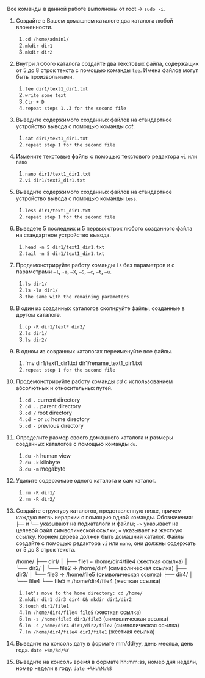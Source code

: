 
Все команды в данной работе выполнены от root -> `sudo -i`.

1. Создайте в Вашем домашнем каталоге два каталога любой вложенности.
	1) `cd /home/admin1/`
	2) `mkdir dir1`
	3) `mkdir dir2`

2. Внутри любого каталога создайте два текстовых файла, содержащих от 5 до 8 строк текста с помощью команды `tee`. Имена файлов могут быть произвольными.
	1) `tee dir1/text1_dir1.txt`
	2) `write some text`
	3) `Ctr + D`
	4) `repeat steps 1..3 for the second file`

3. Выведите содержимого созданных файлов на стандартное устройство вывода с помощью команды _cat_.
	1) `cat dir1/text1_dir1.txt`
	2) `repeat step 1 for the second file`

4. Измените текстовые файлы с помощью текстового редактора `vi` или `nano`
	1) `nano dir1/text1_dir1.txt`
	2) `vi dir1/text2_dir1.txt`

5. Выведите содержимого созданных файлов на стандартное устройство вывода с помощью команды `less`.
	1) `less dir1/text1_dir1.txt`
	2) `repeat step 1 for the second file`

6. Выведете 5 последних и 5 первых строк любого созданного файла на стандартное устройство вывода.
	1) `head -n 5 dir1/text1_dir1.txt`
	2) `tail -n 5 dir1/text1_dir1.txt`

7. Продемонстрируйте работу команды `ls` без параметров и с параметрами `–l`, `-a`, `–X`, `–S`, `–c`, `–t`, `–u`.
	1) `ls dir1/`
	2) `ls -la dir1/`
	3) `the same with the remaining parameters`

8. В один из созданных каталогов скопируйте файлы, созданные в другом каталоге.
	1) `cp -R dir1/text* dir2/`
	2) `ls dir1/`
	3) `ls dir2/`

9. В одном из созданных каталогах переименуйте все файлы.
	1) `mv dir1/text1_dir1.txt dir1/rename_text1_dir1.txt
	2) `repeat step 1 for the second file`

10. Продемонстрируйте работу команды _cd_ с использованием абсолютных и относительных путей.
	1) `cd .` current directory
	2) `cd ..` parent directory
	3) `cd /` root directory
	4) `cd ~` or `cd` home directory
	5) `cd -` previous directory

11. Определите размер своего домашнего каталога и размеры созданных каталогов с помощью команды `du`.
	1) `du -h` human view
	2) `du -k` kilobyte
	3) `du -m` megabyte

12. Удалите содержимое одного каталога и сам каталог.
	1) `rm -R dir1/`
	2) `rm -R dir2/`

13. Создайте структуру каталогов, представленную ниже, причем каждую ветвь иерархии с помощью одной команды. Обозначения: `├──` и `└──` указывают на подкаталоги и файлы; `->` указывает на целевой файл символической ссылки; `=` указывает на жесткую ссылку. Корнем дерева должен быть домашний каталог. Файлы создайте с помощью редактора `vi` или `nano`, они должны содержать от 5 до 8 строк текста.
	
	/home/
	├── dir1/
	│   ├── file1 = /home/dir4/file4 (жесткая ссылка)
	│   └── dir2/
	│       └── file2 -> /home/dir4 (символическая ссылка)
	├── dir3/
	│   └── file3 -> /home/file5 (символическая ссылка)
	├── dir4/
	│   └── file4
	└── file5 = /home/dir4/file4 (жесткая ссылка)
	
	1) `let's move to the home directory: cd /home/`
	2) `mkdir dir1 dir3 dir4 && mkdir dir1/dir2`
	3) `touch dir1/file1`
	4) `ln /home/dir4/file4 file5` (жесткая ссылка)
	5) `ln -s /home/file5 dir3/file3` (символическая ссылка)
	6) `ln -s /home/dir4 dir1/dir2/file2` (символическая ссылка)
	7) `ln /home/dir4/file4 dir1/file1` (жесткая ссылка)

14. Выведите на консоль дату в формате mm/dd/yy, день месяца, день года.
	`date +%m/%d/%Y`

15. Выведите на консоль время в формате hh:mm:ss, номер дня недели, номер недели в году.
	`date +%H:%M:%S`
